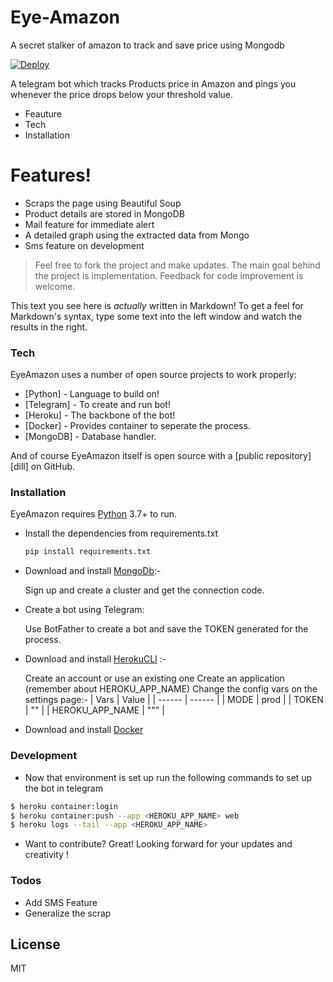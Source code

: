 # Eye-Amazon
A secret stalker of amazon to track and save price using Mongodb

[![Deploy](https://www.herokucdn.com/deploy/button.svg)](https://heroku.com/deploy)

A telegram bot which tracks Products price in Amazon and pings you whenever the price drops below your threshold value.

  - Feauture
  - Tech
  - Installation

# Features!

  - Scraps the page using Beautiful Soup
  - Product details are stored in MongoDB
  - Mail feature for immediate alert
  - A detailed graph using the extracted data from Mongo
  - Sms feature on development

> Feel free to fork the project and make updates.
> The main goal behind the project is implementation.
> Feedback for code improvement is welcome.

This text you see here is *actually* written in Markdown! To get a feel for Markdown's syntax, type some text into the left window and watch the results in the right.

### Tech

EyeAmazon uses a number of open source projects to work properly:

* [Python] - Language to build on!
* [Telegram] - To create and run bot!
* [Heroku] - The backbone of the bot! 
* [Docker] - Provides container to seperate the process.
* [MongoDB] - Database handler.

And of course EyeAmazon itself is open source with a [public repository][dill]
 on GitHub.

### Installation

EyeAmazon requires [Python](https://www.python.org) 3.7+ to run.

- Install the dependencies from requirements.txt
    ```sh
    pip install requirements.txt
    ```
- Download and install [MongoDb](https://www.mongodb.com/products/compass):-

    Sign up and create a cluster and get the connection code.
    
- Create a bot using Telegram:

    Use BotFather to create a bot and save the TOKEN generated for the process.

- Download and install [HerokuCLI](https://heroku.com/) :-

    Create an account or use an existing one
    Create an application (remember about HEROKU_APP_NAME)
    Change the config vars on the settings page:-
    | Vars | Value |
    | ------ | ------ |
    | MODE | prod |
    | TOKEN | "<Token got from Telegram Botfather>" |
    | HEROKU_APP_NAME | "<Your given app name in heroku>"" |

- Download and install [Docker](https://www.docker.com/) 

### Development

- Now that environment is set up run the following commands to set up the bot in telegram 
```sh
$ heroku container:login
$ heroku container:push --app <HEROKU_APP_NAME> web
$ heroku logs --tail --app <HEROKU_APP_NAME>
```
- Want to contribute? Great! Looking forward for your updates and creativity !

### Todos

 - Add SMS Feature
 - Generalize the scrap

License
----
MIT
